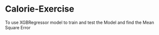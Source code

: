 # Calorie-Exercise
To use XGBRegressor model to train and test the Model and find the Mean Square Error
